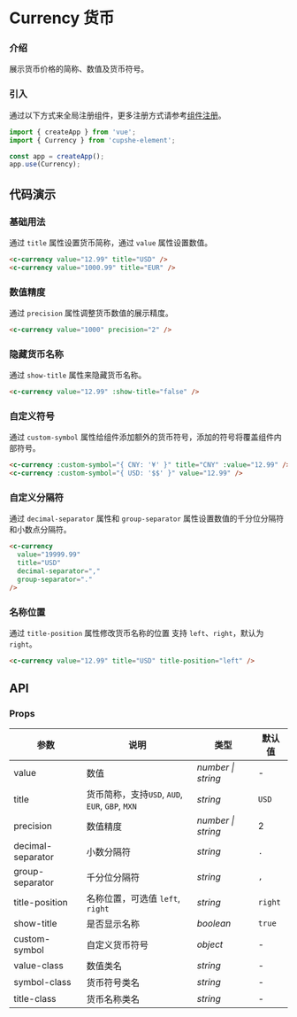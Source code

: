 # Currency 货币

### 介绍

展示货币价格的简称、数值及货币符号。

### 引入

通过以下方式来全局注册组件，更多注册方式请参考[组件注册](#/zh-CN/advanced-usage#zu-jian-zhu-ce)。

```js
import { createApp } from 'vue';
import { Currency } from 'cupshe-element';

const app = createApp();
app.use(Currency);
```

## 代码演示

### 基础用法

通过 `title` 属性设置货币简称，通过 `value` 属性设置数值。

```html
<c-currency value="12.99" title="USD" />
<c-currency value="1000.99" title="EUR" />
```

### 数值精度

通过 `precision` 属性调整货币数值的展示精度。

```html
<c-currency value="1000" precision="2" />
```

### 隐藏货币名称

通过 `show-title` 属性来隐藏货币名称。

```html
<c-currency value="12.99" :show-title="false" />
```

### 自定义符号

通过 `custom-symbol` 属性给组件添加额外的货币符号，添加的符号将覆盖组件内部符号。

```html
<c-currency :custom-symbol="{ CNY: '¥' }" title="CNY" :value="12.99" />
<c-currency :custom-symbol="{ USD: '$$' }" value="12.99" />
```

### 自定义分隔符

通过 `decimal-separator` 属性和 `group-separator` 属性设置数值的千分位分隔符和小数点分隔符。

```html
<c-currency
  value="19999.99"
  title="USD"
  decimal-separator=","
  group-separator="."
/>
```

### 名称位置

通过 `title-position` 属性修改货币名称的位置 支持 `left`、`right`，默认为 `right`。

```html
<c-currency value="12.99" title="USD" title-position="left" />
```

## API

### Props

| 参数              | 说明                                            | 类型               | 默认值  |
| ----------------- | ----------------------------------------------- | ------------------ | ------- |
| value             | 数值                                            | _number \| string_ | -       |
| title             | 货币简称，支持`USD`, `AUD`, `EUR`, `GBP`, `MXN` | _string_           | `USD`   |
| precision         | 数值精度                                        | _number \| string_ | 2       |
| decimal-separator | 小数分隔符                                      | _string_           | `.`     |
| group-separator   | 千分位分隔符                                    | _string_           | `,`     |
| title-position    | 名称位置，可选值 `left`, `right`                | _string_           | `right` |
| show-title        | 是否显示名称                                    | _boolean_          | `true`  |
| custom-symbol     | 自定义货币符号                                  | _object_           | -       |
| value-class       | 数值类名                                        | _string_           | -       |
| symbol-class      | 货币符号类名                                    | _string_           | -       |
| title-class       | 货币名称类名                                    | _string_           | -       |
